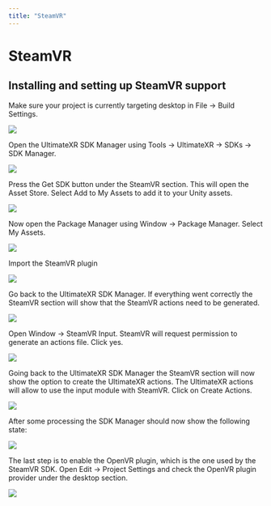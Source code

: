 ```yaml
---
title: "SteamVR"
---
```


# SteamVR

## Installing and setting up SteamVR support

Make sure your project is currently targeting desktop in File -> Build Settings.

![](/docs/guides/media/supported-platforms/steamvr/SteamVR01Desktop.png)

Open the UltimateXR SDK Manager using Tools -> UltimateXR -> SDKs -> SDK Manager.

![](/docs/guides/media/supported-platforms/steamvr/SteamVR02SDKManager.png)
 
Press the Get SDK button under the SteamVR section. This will open the Asset Store. Select Add to My Assets to add it to your Unity assets.

![](/docs/guides/media/supported-platforms/steamvr/SteamVR03AssetStore.png)
 
Now open the Package Manager using Window -> Package Manager. Select My Assets.

![](/docs/guides/media/supported-platforms/steamvr/SteamVR04MyAssets.png)
 
Import the SteamVR plugin

![](/docs/guides/media/supported-platforms/steamvr/SteamVR04ZSteamAsset.png)

Go back to the UltimateXR SDK Manager. If everything went correctly the SteamVR section will show that the SteamVR actions need to be generated.

![](/docs/guides/media/supported-platforms/steamvr/SteamVR05NeedsActions.png)
 
Open Window -> SteamVR Input. SteamVR will request permission to generate an actions file. Click yes.

![](/docs/guides/media/supported-platforms/steamvr/SteamVR06Actions.png)
 
Going back to the UltimateXR SDK Manager the SteamVR section will now show the option to create the UltimateXR actions. The UltimateXR actions will allow to use the input module with SteamVR. Click on Create Actions.

![](/docs/guides/media/supported-platforms/steamvr/SteamVR07CreateActions.png)

After some processing the SDK Manager should now show the following state:

![](/docs/guides/media/supported-platforms/steamvr/SteamVR08ActionsAvailable.png)

The last step is to enable the OpenVR plugin, which is the one used by the SteamVR SDK. Open Edit -> Project Settings and check the OpenVR plugin provider under the desktop section.

![](/docs/guides/media/supported-platforms/steamvr/SteamVR09OpenVR.png)
